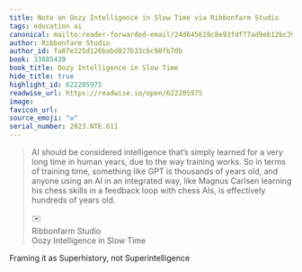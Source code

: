 ```yaml
---
title: Note on Oozy Intelligence in Slow Time via Ribbonfarm Studio
tags: education ai
canonical: mailto:reader-forwarded-email/24d645619c8e93fdf77ad9eb12bc3996
author: Ribbonfarm Studio
author_id: fa87e325d126babd827b33cbc98fb70b
book: 33885439
book_title: Oozy Intelligence in Slow Time
hide_title: true
highlight_id: 622205975
readwise_url: https://readwise.io/open/622205975
image:
favicon_url:
source_emoji: "✉️"
serial_number: 2023.NTE.611
---
```

> AI should be considered intelligence that’s simply learned for a very long time in human years, due to the way training works. So in terms of training time, something like GPT is thousands of years old, and anyone using an AI in an integrated way, like Magnus Carlsen learning his chess skills in a feedback loop with chess AIs, is effectively hundreds of years old.
> <div class="quoteback-footer"><div class="quoteback-avatar"><span class="mini-emoji"> ✉️</span></div><div class="quoteback-metadata"><div class="metadata-inner"><span style="display:none">FROM:</span><div aria-label="Ribbonfarm Studio" class="quoteback-author"> Ribbonfarm Studio</div><div aria-label="Oozy Intelligence in Slow Time" class="quoteback-title"> Oozy Intelligence in Slow Time</div></div></div></div>

Framing it as Superhistory, not Superintelligence